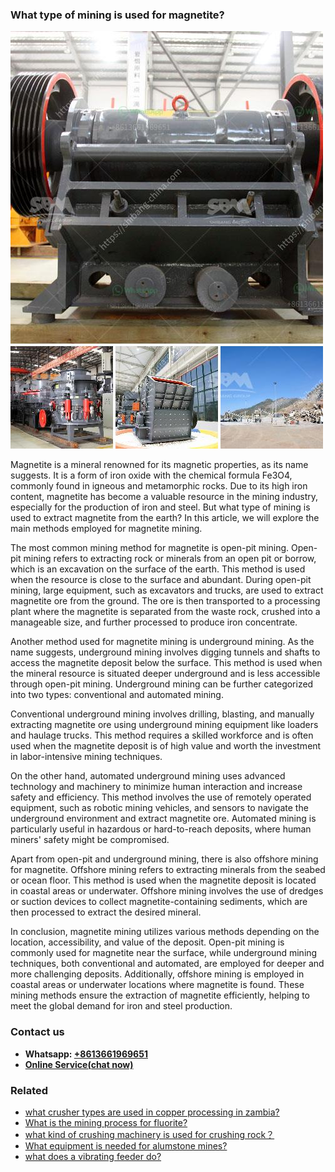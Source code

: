 <h3>What type of mining is used for magnetite?</h3><img src='1701742780.jpg' alt=''><p>Magnetite is a mineral renowned for its magnetic properties, as its name suggests. It is a form of iron oxide with the chemical formula Fe3O4, commonly found in igneous and metamorphic rocks. Due to its high iron content, magnetite has become a valuable resource in the mining industry, especially for the production of iron and steel. But what type of mining is used to extract magnetite from the earth? In this article, we will explore the main methods employed for magnetite mining.</p><p>The most common mining method for magnetite is open-pit mining. Open-pit mining refers to extracting rock or minerals from an open pit or borrow, which is an excavation on the surface of the earth. This method is used when the resource is close to the surface and abundant. During open-pit mining, large equipment, such as excavators and trucks, are used to extract magnetite ore from the ground. The ore is then transported to a processing plant where the magnetite is separated from the waste rock, crushed into a manageable size, and further processed to produce iron concentrate.</p><p>Another method used for magnetite mining is underground mining. As the name suggests, underground mining involves digging tunnels and shafts to access the magnetite deposit below the surface. This method is used when the mineral resource is situated deeper underground and is less accessible through open-pit mining. Underground mining can be further categorized into two types: conventional and automated mining.</p><p>Conventional underground mining involves drilling, blasting, and manually extracting magnetite ore using underground mining equipment like loaders and haulage trucks. This method requires a skilled workforce and is often used when the magnetite deposit is of high value and worth the investment in labor-intensive mining techniques.</p><p>On the other hand, automated underground mining uses advanced technology and machinery to minimize human interaction and increase safety and efficiency. This method involves the use of remotely operated equipment, such as robotic mining vehicles, and sensors to navigate the underground environment and extract magnetite ore. Automated mining is particularly useful in hazardous or hard-to-reach deposits, where human miners' safety might be compromised.</p><p>Apart from open-pit and underground mining, there is also offshore mining for magnetite. Offshore mining refers to extracting minerals from the seabed or ocean floor. This method is used when the magnetite deposit is located in coastal areas or underwater. Offshore mining involves the use of dredges or suction devices to collect magnetite-containing sediments, which are then processed to extract the desired mineral.</p><p>In conclusion, magnetite mining utilizes various methods depending on the location, accessibility, and value of the deposit. Open-pit mining is commonly used for magnetite near the surface, while underground mining techniques, both conventional and automated, are employed for deeper and more challenging deposits. Additionally, offshore mining is employed in coastal areas or underwater locations where magnetite is found. These mining methods ensure the extraction of magnetite efficiently, helping to meet the global demand for iron and steel production.</p><h3>Contact us</h3><ul><li><strong>Whatsapp:&nbsp;<a href="https://wa.me/8613661969651">+8613661969651</a></strong></li><li><a href="https://swt.shibang-china.com/?git&amp;zhl&amp;What type of mining is used for magnetite"><strong>Online Service(chat now)</strong></a></li></ul><h3>Related</h3><ul><li><a href='what crusher types are used in copper processing in zambia.md'>what crusher types are used in copper processing in zambia?</a></li><li><a href='What is the mining process for fluorite.md'>What is the mining process for fluorite?</a></li><li><a href='what kind of crushing machinery is used for crushing rock？.md'>what kind of crushing machinery is used for crushing rock？</a></li><li><a href='What equipment is needed for alumstone mines.md'>What equipment is needed for alumstone mines?</a></li><li><a href='what does a vibrating feeder do.md'>what does a vibrating feeder do?</a></li></ul>